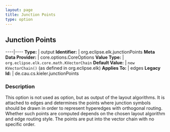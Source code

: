 ```yaml
---
layout: page
title: Junction Points
type: option
---
```

## Junction Points

----|----
**Type:** | output
**Identifier:** | org.eclipse.elk.junctionPoints
**Meta Data Provider:** | core.options.CoreOptions
**Value Type:** | `org.eclipse.elk.core.math.KVectorChain`
**Default Value:** | `new KVectorChain()` (as defined in org.eclipse.elk)
**Applies To:** | edges
**Legacy Id:** | de.cau.cs.kieler.junctionPoints


### Description
This option is not used as option, but as output of the layout algorithms. It is attached to edges and determines the points where junction symbols should be drawn in order to represent hyperedges with orthogonal routing. Whether such points are computed depends on the chosen layout algorithm and edge routing style. The points are put into the vector chain with no specific order.

